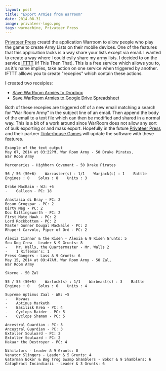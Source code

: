 ```yaml
---
layout: post
title: "Export Armies from Warroom"
date: 2014-08-31
image: privateer-logo.png
tags: warmachine, Privateer Press
---
```


[Privateer Press](http://privateerpress.com/) creatd the application Warroom to allow people who play the game to create Army Lists on their mobile devices.  One of the features that this application lacks is a way share your lists except via email.  I wanted to create a way where I could esily share my army lists.  I decided to on the service [IFTTT](https://ifttt.com) (If This Then That).  This is a free service which allows you to, as it's name implies, take action on one service when triggered by another.  IFTTT alllows you to create "recepies" which contain these actions. 

I created two receipies:
* [Save WarRoom Armies to Dropbox](https://ifttt.com/recipes/199663-save-warroom-armies-to-dropbox)
* [Save WarRoom Armies to Google Drive Spreadsheet](https://ifttt.com/recipes/199664-save-warroom-armies-to-google-drive-spreadsheet)

Both of these recepies are triggered off of a new email matching a search for "War Room Army" in the subject line of an email.  Then append the body of the email to a text file which can then be modified and shared in a normal way.  This is a bit of a work around since WarRoom does not allow any sort of bulk exporting or and mass export.  Hopefully in the future [Privateer Press](http://privateerpress.com/) and their partner [Tinkerhouse Games](http://tinkerhousegames.com/) will update the software with these features.  

	Example of the text output
	May 07, 2014 at 03:22PM, War Room Army - 50 Drake Pirates,
	War Room Army

	Mercenaries - Highborn Covenant - 50 Drake Pirates

	56 / 56 (50+6)    Warcaster(s) : 1/1    Warjack(s) : 1    Battle Engines : 0    Solos : 8    Units : 3

	Drake MacBain - WJ: +6
	-    Galleon - PC: 18

	Anastasia di Bray - PC: 2
	Bosun Grogspar - PC: 2
	Dirty Meg - PC: 2
	Doc Killingsworth - PC: 2
	First Mate Hawk - PC: 2
	Lord Rockbottom - PC: 2
	Master Gunner Dougal MacNaile - PC: 2
	Rhupert Carvolo, Piper of Ord - PC: 2

	Alexia Ciannor & the Risen - Alexia & 9 Risen Grunts: 5
	Sea Dog Crew - Leader & 9 Grunts: 8
	-    Mr. Walls, the Quartermaster - Mr. Walls 2
	-    1 Rifleman's: 1
	Press Gangers - Lass & 9 Grunts: 6 
	May 15, 2014 at 09:47AM, War Room Army - 50 Zal,
	War Room Army

	Skorne - 50 Zal

	55 / 55 (50+5)    Warlock(s) : 1/1    Warbeast(s) : 3    Battle Engines : 0    Solos : 6    Units : 4

	Supreme Aptimus Zaal - WB: +5
	-    Kovaas
	-    Aptimus Marketh
	-    Basilisk Krea - PC: 4
	-    Cyclops Raider - PC: 5
	-    Cyclops Shaman - PC: 5

	Ancestral Guardian - PC: 3
	Ancestral Guardian - PC: 3
	Extoller Soulward - PC: 2
	Extoller Soulward - PC: 2
	Hakaar the Destroyer - PC: 4

	Nihilators - Leader & 9 Grunts: 8
	Venator Slingers - Leader & 5 Grunts: 4
	Gatorman Bokor & Bog Trog Swamp Shamblers - Bokor & 9 Shamblers: 6
	Cataphract Incindiarii - Leader & 3 Grunts: 6 


